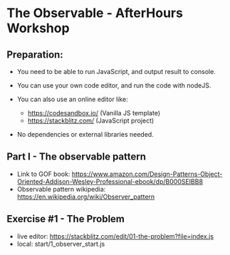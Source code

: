 # The Observable - AfterHours Workshop

## Preparation:
- You need to be able to run JavaScript, and output result to console.
- You can use your own code editor, and run the code with nodeJS.
- You can also use an online editor like:
    - https://codesandbox.io/ (Vanilla JS template)
    - https://stackblitz.com/ (JavaScript project)
    
- No dependencies or external libraries needed.

## Part I - The observable pattern
- Link to GOF book: https://www.amazon.com/Design-Patterns-Object-Oriented-Addison-Wesley-Professional-ebook/dp/B000SEIBB8
- Observable pattern wikipedia: https://en.wikipedia.org/wiki/Observer_pattern


## Exercise #1 - The Problem
- live editor: https://stackblitz.com/edit/01-the-problem?file=index.js
- local: start/1_observer_start.js
